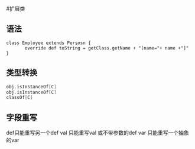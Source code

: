 #扩展类
## 语法
```
class Employee extends Persosn {
       override def toString = getClass.getName + "[name="+ name +"]"   
}

```
## 类型转换

```scala
obj.isInstanceOf[C]
obj.isInstanceOf[C]
classOf[C]
```

## 字段重写
def只能重写另一个def
val 只能重写val 或不带参数的def
var 只能重写一个抽象的var
